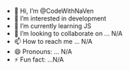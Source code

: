 - 👋 Hi, I’m @CodeWithNaVen
- 👀 I’m interested in development
- 🌱 I’m currently learning JS
- 💞️ I’m looking to collaborate on ... N/A
- 📫 How to reach me ... N/A
- 😄 Pronouns: ... N/A
- ⚡ Fun fact: ...N/A

<!---
CodeWithNaVen/CodeWithNaVen is a ✨ special ✨ repository because its `README.md` (this file) appears on your GitHub profile.
You can click the Preview link to take a look at your changes.
--->
